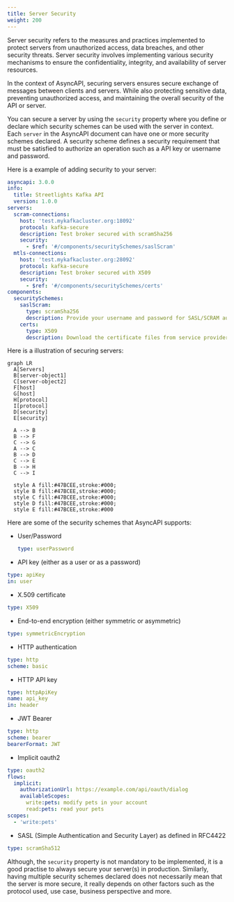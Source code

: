 ```yaml
---
title: Server Security 
weight: 200
---
```


Server security refers to the measures and practices implemented to protect servers from unauthorized access, data breaches, and other security threats. Server security involves implementing various security mechanisms to ensure the confidentiality, integrity, and availability of server resources.

In the context of AsyncAPI, securing servers ensures secure exchange of messages between clients and servers. While also protecting sensitive data, preventing unauthorized access, and maintaining the overall security of the API or server.

You can secure a server by using the `security` property where you define or declare which security schemes can be used with the server in context. Each `server` in the AsyncAPI document can have one or more security schemes declared. A security scheme defines a security requirement that must be satisfied to authorize an operation such as a API key or username and password. 

Here is a example of adding security to your server:
```yml
asyncapi: 3.0.0
info:
  title: Streetlights Kafka API
  version: 1.0.0
servers:
  scram-connections:
    host: 'test.mykafkacluster.org:18092'
    protocol: kafka-secure
    description: Test broker secured with scramSha256
    security:
      - $ref: '#/components/securitySchemes/saslScram'
  mtls-connections:
    host: 'test.mykafkacluster.org:28092'
    protocol: kafka-secure
    description: Test broker secured with X509
    security:
      - $ref: '#/components/securitySchemes/certs'
components:
  securitySchemes:
    saslScram:
      type: scramSha256
      description: Provide your username and password for SASL/SCRAM authentication
    certs:
      type: X509
      description: Download the certificate files from service provider
```

Here is a illustration of securing servers: 
```mermaid
graph LR
  A[Servers]
  B[server-object1]
  C[server-object2]
  F[host]
  G[host]
  H[protocol]
  I[protocol]
  D[security]
  E[security]

  A --> B
  B --> F
  C --> G
  A --> C
  B --> D
  C --> E
  B --> H
  C --> I

  style A fill:#47BCEE,stroke:#000;
  style B fill:#47BCEE,stroke:#000;
  style C fill:#47BCEE,stroke:#000;
  style D fill:#47BCEE,stroke:#000;
  style E fill:#47BCEE,stroke:#000
```

Here are some of the security schemes that AsyncAPI supports:
- User/Password
  ```yml
  type: userPassword
  ```

- API key (either as a user or as a password)
```yml
type: apiKey
in: user
```

- X.509 certificate
```yml
type: X509
```

- End-to-end encryption (either symmetric or asymmetric)
```yml
type: symmetricEncryption
```

- HTTP authentication
```yml
type: http
scheme: basic
```

- HTTP API key
```yml
type: httpApiKey
name: api_key
in: header
```

- JWT Bearer
```yml
type: http
scheme: bearer
bearerFormat: JWT
```

- Implicit oauth2
```yml
type: oauth2
flows:
  implicit:
    authorizationUrl: https://example.com/api/oauth/dialog
    availableScopes:
      write:pets: modify pets in your account
      read:pets: read your pets
scopes:
  - 'write:pets'
```

- SASL (Simple Authentication and Security Layer) as defined in RFC4422
```yml
type: scramSha512
```

Although, the `security` property is not mandatory to be implemented, it is a good practise to always secure your server(s) in production. Similarly, having multiple security schemes declared does not necessarily mean that the server is more secure, it really depends on other factors such as the protocol used, use case, business perspective and more.